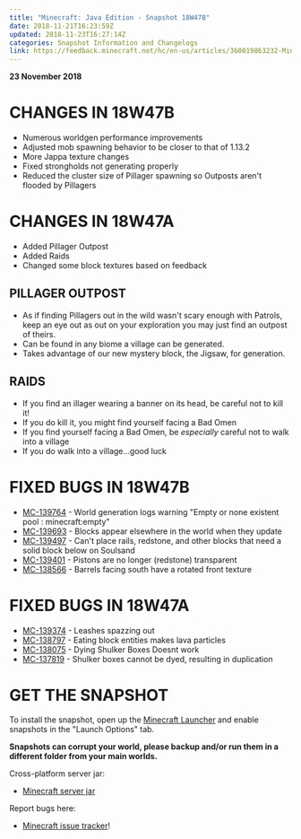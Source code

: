 ```yaml
---
title: "Minecraft: Java Edition - Snapshot 18W47B"
date: 2018-11-21T16:23:59Z
updated: 2018-11-23T16:27:14Z
categories: Snapshot Information and Changelogs
link: https://feedback.minecraft.net/hc/en-us/articles/360019863232-Minecraft-Java-Edition-Snapshot-18W47B
---
```


**23 November 2018**

# CHANGES IN 18W47B

- Numerous worldgen performance improvements
- Adjusted mob spawning behavior to be closer to that of 1.13.2
- More Jappa texture changes
- Fixed strongholds not generating properly
- Reduced the cluster size of Pillager spawning so Outposts aren't flooded by Pillagers

# CHANGES IN 18W47A

- Added Pillager Outpost
- Added Raids
- Changed some block textures based on feedback

## PILLAGER OUTPOST

- As if finding Pillagers out in the wild wasn't scary enough with Patrols, keep an eye out as out on your exploration you may just find an outpost of theirs.
- Can be found in any biome a village can be generated.
- Takes advantage of our new mystery block, the Jigsaw, for generation.

## RAIDS

- If you find an illager wearing a banner on its head, be careful not to kill it!
- If you do kill it, you might find yourself facing a Bad Omen
- If you find yourself facing a Bad Omen, be *especially* careful not to walk into a village
- If you do walk into a village...good luck

# FIXED BUGS IN 18W47B

- [MC-139764](https://bugs.mojang.com/browse/MC-139764) - World generation logs warning "Empty or none existent pool : minecraft:empty"
- [MC-139693](https://bugs.mojang.com/browse/MC-139693) - Blocks appear elsewhere in the world when they update
- [MC-139497](https://bugs.mojang.com/browse/MC-139497) - Can't place rails, redstone, and other blocks that need a solid block below on Soulsand
- [MC-139401](https://bugs.mojang.com/browse/MC-139401) - Pistons are no longer (redstone) transparent
- [MC-138566](https://bugs.mojang.com/browse/MC-138566) - Barrels facing south have a rotated front texture

# FIXED BUGS IN 18W47A

- [MC-139374](https://bugs.mojang.com/browse/MC-139374) - Leashes spazzing out
- [MC-138797](https://bugs.mojang.com/browse/MC-138797) - Eating block entities makes lava particles
- [MC-138075](https://bugs.mojang.com/browse/MC-138075) - Dying Shulker Boxes Doesnt work
- [MC-137819](https://bugs.mojang.com/browse/MC-137819) - Shulker boxes cannot be dyed, resulting in duplication

# GET THE SNAPSHOT

To install the snapshot, open up the [Minecraft Launcher](https://minecraft.net/download) and enable snapshots in the "Launch Options" tab.

**Snapshots can corrupt your world, please backup and/or run them in a different folder from your main worlds.**

Cross-platform server jar:

- [Minecraft server jar](https://launcher.mojang.com/v1/objects/fa9d22eea98b62f6663f1aa8a25840e0993485e6/server.jar)

Report bugs here:

- [Minecraft issue tracker](https://bugs.mojang.com/browse/MC)!
